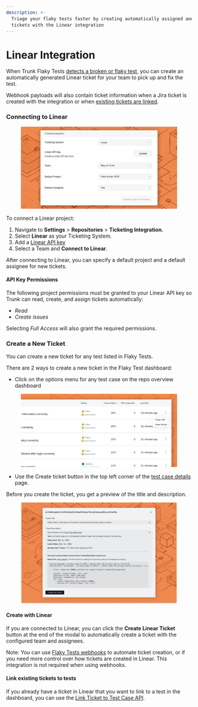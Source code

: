 ```yaml
---
description: >-
  Triage your flaky tests faster by creating automatically assigned and labeled
  tickets with the Linear integration
---
```


# Linear Integration

When Trunk Flaky Tests [detects a broken or flaky test](../detection.md), you can create an automatically generated Linear ticket for your team to pick up and fix the test.

Webhook payloads will also contain ticket information when a Jira ticket is created with the integration or when [existing tickets are linked](linear-integration.md#link-existing-tickets-to-tests).

### Connecting to Linear

<figure><picture><source srcset="../../.gitbook/assets/linear-integration-dark.png" media="(prefers-color-scheme: dark)"><img src="../../.gitbook/assets/linear-integration-light.png" alt=""></picture><figcaption></figcaption></figure>

To connect a Linear project:

1. Navigate to **Settings** > **Repositories** > **Ticketing Integration.**
2. Select **Linear** as your Ticketing System.
3. Add a [Linear API key](linear-integration.md#api-token-permissions)
4. Select a Team and **Connect to Linear**.

After connecting to Linear, you can specify a default project and a default assignee for new tickets.

#### API Key Permissions

The following project permissions must be granted to your Linear API key so Trunk can read, create, and assign tickets automatically:

* _Read_
* _Create issues_

Selecting _Full Access_ will also grant the required permissions.

### Create a New Ticket

You can create a new ticket for any test listed in Flaky Tests.&#x20;

There are 2 ways to create a new ticket in the Flaky Test dashboard:

* Click on the options menu for any test case on the repo overview dashboard

<figure><picture><source srcset="../../.gitbook/assets/create-ticket-button-dark.png" media="(prefers-color-scheme: dark)"><img src="../../.gitbook/assets/create-ticket-button-light.png" alt=""></picture><figcaption></figcaption></figure>

* Use the Create ticket button in the top left corner of the [test case details](../detection.md#test-case-details) page.

Before you create the ticket, you get a preview of the title and description.

<figure><picture><source srcset="../../.gitbook/assets/jira-ticket-creation-dark.png" media="(prefers-color-scheme: dark)"><img src="../../.gitbook/assets/jira-ticket-creation-light.png" alt=""></picture><figcaption></figcaption></figure>

#### Create with Linear

If you are connected to Linear, you can click the **Create Linear Ticket** button at the end of the modal to automatically create a ticket with the configured team and assignees.

Note: You can use [Flaky Tests webhooks](../webhooks/linear-integration.md) to automate ticket creation, or if you need more control over how tickets are created in Linear. This integration is not required when using webhooks.

#### Link existing tickets to tests

If you already have a ticket in Linear that you want to link to a test in the dashboard, you can use the [Link Ticket to Test Case API](../flaky-tests.md#post-flaky-tests-link-ticket-to-test-case).

